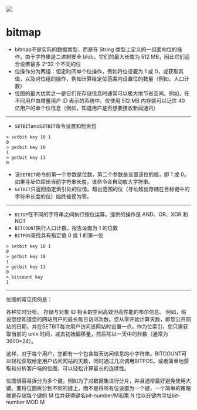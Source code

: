 ![](https://img.shields.io/badge/-ceph-green)
# bitmap
* bitmap不是实际的数据类型，而是在 String 类型上定义的一组面向位的操作。由于字符串是二进制安全 blob，它们的最大长度为 512 MB，因此它们适合设置最多 2^32 个不同的位
* 位操作分为两组：恒定时间单个位操作，例如将位设置为 1 或 0，或获取其值，以及对位组的操作，例如计算给定位范围内设置位的数量（例如，人口计数）
* 位图的最大优势之一是它们在存储信息时通常可以极大地节省空间。例如，在不同用户由增量用户 ID 表示的系统中，仅使用 512 MB 内存就可以记住 40 亿用户的单个位信息（例如，知道用户是否想要接收新闻通讯）
***
* `SETBIT`and`GETBIT`命令设置和检索位
```
> setbit key 10 1
0
> getbit key 10
1
> getbit key 11
0
```
* 该`SETBIT`命令的第一个参数是位数，第二个参数是设置该位的值，即 1 或 0。如果寻址位超出当前字符串长度，该命令会自动放大字符串。
* `GETBIT`只返回指定索引处的位值。超出范围的位（寻址超出存储在目标键中的字符串长度的位）始终被视为零。
***
* `BITOP`在不同的字符串之间执行按位运算。提供的操作是 AND、OR、XOR 和 NOT
* `BITCOUNT`执行人口计数，报告设置为 1 的位数
* `BITPOS`查找具有指定值 0 或 1 的第一位
```
> setbit key 10 1
0
> getbit key 10
1
> getbit key 11
0
> bitcount key
1
```
***
位图的常见用例是：

各种实时分析。
存储与对象 ID 相关的空间高效但高性能的布尔信息。
例如，假设您想知道您的网站用户的最长每日访问次数。您从零开始计算天数，即您公开网站的日期，并在SETBIT每次用户访问该网站时设置一点。作为位索引，您只需获取当前的 unix 时间，减去初始偏移量，然后除以一天中的秒数（通常为 3600*24）。

这样，对于每个用户，您都有一个包含每天访问信息的小字符串。BITCOUNT可以轻松获取给定用户访问网站的天数，同时通过几次调用BITPOS，或者简单地获取和分析客户端的位图，可以轻松计算最长的连续性。

位图很容易拆分为多个键，例如为了对数据集进行分片，并且通常最好避免使用大键。要将位图拆分到不同的键上，而不是将所有位设置为一个键，一个简单的策略就是存储每个键的 M 位并获得键名bit-number/M和第 N 位以在键内寻址bit-number MOD M


